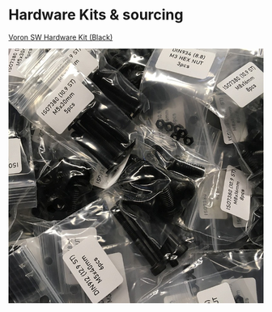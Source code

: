 # Hardware Kits & sourcing 

[Voron SW Hardware Kit (Black)](https://lecktor.com/en/voron-sw/489-voron-sw-hardware-kit-black.html "VRN-SW-HRDWR-KIT")

![-]( ../images/VRN-SW-HRDWR-KIT.jpg)
